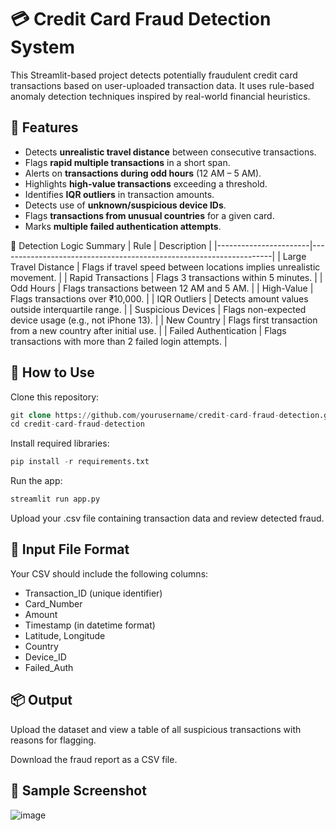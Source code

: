 #  💳 Credit Card Fraud Detection System
This Streamlit-based project detects potentially fraudulent credit card transactions based on user-uploaded transaction data. It uses rule-based anomaly detection techniques inspired by real-world financial heuristics.

## 🚀 Features
- Detects **unrealistic travel distance** between consecutive transactions.
- Flags **rapid multiple transactions** in a short span.
- Alerts on **transactions during odd hours** (12 AM – 5 AM).
- Highlights **high-value transactions** exceeding a threshold.
- Identifies **IQR outliers** in transaction amounts.
- Detects use of **unknown/suspicious device IDs**.
- Flags **transactions from unusual countries** for a given card.
- Marks **multiple failed authentication attempts**.

🧪 Detection Logic Summary
| Rule                  | Description                                                        |
|-----------------------|--------------------------------------------------------------------|
| Large Travel Distance | Flags if travel speed between locations implies unrealistic movement. |
| Rapid Transactions    | Flags 3 transactions within 5 minutes.                             |
| Odd Hours             | Flags transactions between 12 AM and 5 AM.                         |
| High-Value            | Flags transactions over ₹10,000.                                   |
| IQR Outliers          | Detects amount values outside interquartile range.                 |
| Suspicious Devices    | Flags non-expected device usage (e.g., not iPhone 13).             |
| New Country           | Flags first transaction from a new country after initial use.      |
| Failed Authentication | Flags transactions with more than 2 failed login attempts.         |

## 📂 How to Use
Clone this repository:

```sql
git clone https://github.com/yourusername/credit-card-fraud-detection.git
cd credit-card-fraud-detection
```

Install required libraries:

```sql
pip install -r requirements.txt
```

Run the app:

```sql
streamlit run app.py
```

Upload your .csv file containing transaction data and review detected fraud.

## 📝 Input File Format
Your CSV should include the following columns:

- Transaction_ID (unique identifier)
- Card_Number
- Amount
- Timestamp (in datetime format)
- Latitude, Longitude
- Country
- Device_ID
- Failed_Auth

## 📦 Output

Upload the dataset and view a table of all suspicious transactions with reasons for flagging.

Download the fraud report as a CSV file.

## 📸 Sample Screenshot

![image](https://github.com/user-attachments/assets/77c17f90-b344-4eed-b5f9-59feb054d046)

